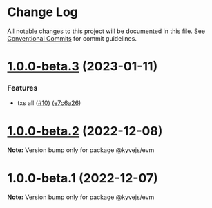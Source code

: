 # Change Log

All notable changes to this project will be documented in this file.
See [Conventional Commits](https://conventionalcommits.org) for commit guidelines.

# [1.0.0-beta.3](https://github.com/KYVENetwork/kyvejs/compare/@kyvejs/evm@1.0.0-beta.2...@kyvejs/evm@1.0.0-beta.3) (2023-01-11)

### Features

- txs all ([#10](https://github.com/KYVENetwork/kyvejs/issues/10)) ([e7c6a26](https://github.com/KYVENetwork/kyvejs/commit/e7c6a26bfd21a9193fee46b4e137f7998d46fcfd))

# [1.0.0-beta.2](https://github.com/KYVENetwork/kyvejs/compare/@kyvejs/evm@1.0.0-beta.1...@kyvejs/evm@1.0.0-beta.2) (2022-12-08)

**Note:** Version bump only for package @kyvejs/evm

# 1.0.0-beta.1 (2022-12-07)

**Note:** Version bump only for package @kyvejs/evm
